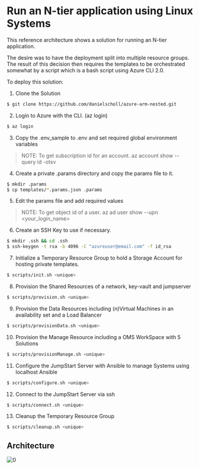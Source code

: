 # Run an N-tier application using Linux Systems

This reference architecture shows a solution for running an N-tier application.

The desire was to have the deployment split into multiple resource groups.  The result of this decision then requires
the templates to be orchestrated somewhat by a script which is a bash script using Azure CLI 2.0.

To deploy this solution:

1. Clone the Solution

```bash
$ git clone https://github.com/danielscholl/azure-arm-nested.git
```

2. Login to Azure with the CLI.  (az login)

```bash
$ az login
```

3. Copy the .env_sample to .env and set required global environment variables

>NOTE: To get subscription id for an account.  az account show --query id -otsv


4. Create a private .params directory and copy the params file to it.

```bash
$ mkdir .params
$ cp templates/*.params.json .params
```

5. Edit the params file and add required values

>NOTE: To get object id of a user.  az ad user show --upn <your_login_name>


6. Create an SSH Key to use if necessary.

```bash
$ mkdir .ssh && cd .ssh
$ ssh-keygen -t rsa -b 4096 -C "azureuser@email.com" -f id_rsa
```

7. Initialize a Temporary Resource Group to hold a Storage Account for hosting private templates. 

```bash
$ scripts/init.sh <unique>
```

8. Provision the Shared Resources of a network, key-vault and jumpserver

```bash
$ scripts/provision.sh <unique>
```

9. Provision the Data Resources including (n)Virtual Machines in an availability set and a Load Balancer

```bash
$ scripts/provisionData.sh <unique>
```

10. Provision the Manage Resource including a OMS WorkSpace with 5 Solutions

```bash
$ scripts/provisionManage.sh <unique>
```

11. Configure the JumpStart Server with Ansible to manage Systems using localhost Ansible

```bash
$ scripts/configure.sh <unique>
```

12. Connect to the JumpStart Server via ssh

```bash
$ scripts/connect.sh <unique>
```

13. Cleanup the Temporary Resource Group

```bash
$ scripts/cleanup.sh <unique>
```

## Architecture

![[0]][0]

[0]: ./media/Architecture.png "Architecture Diagram"



